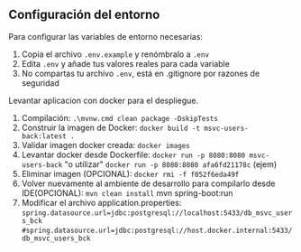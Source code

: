 ## Configuración del entorno

Para configurar las variables de entorno necesarias:

1. Copia el archivo `.env.example` y renómbralo a `.env`
2. Edita `.env` y añade tus valores reales para cada variable
3. No compartas tu archivo `.env`, está en .gitignore por razones de seguridad

Levantar aplicacion con docker para el despliegue.
1. Compilación: 
`.\mvnw.cmd clean package -DskipTests`
2. Construir la imagen de Docker: 
`docker build -t msvc-users-back:latest .`
3. Validar imagen docker creada: 
`docker images`
4. Levantar docker desde Dockerfile: 
`docker run -p 8080:8080 msvc-users-back` "o utilizar" `docker run -p 8080:8080 afa6fd21178c` (ejem)
5. Eliminar imagen (OPCIONAL): 
`docker rmi -f f052f6eda49f`
6. Volver nuevamente al ambiente de desarrollo para compilarlo desde IDE(OPCIONAL):
`mvn clean install`
mvn spring-boot:run
7. Modificar el archivo application.properties:
`spring.datasource.url=jdbc:postgresql://localhost:5433/db_msvc_users_bck`
`#spring.datasource.url=jdbc:postgresql://host.docker.internal:5433/db_msvc_users_bck`